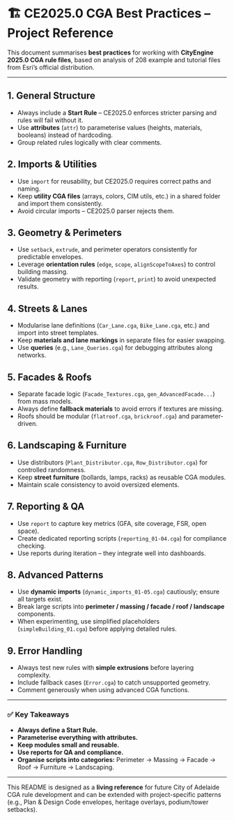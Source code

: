 # 🏗️ CE2025.0 CGA Best Practices – Project Reference

This document summarises **best practices** for working with **CityEngine 2025.0 CGA rule files**, based on analysis of 208 example and tutorial files from Esri’s official distribution.

---

## 1. General Structure
- Always include a **Start Rule** – CE2025.0 enforces stricter parsing and rules will fail without it.
- Use **attributes** (`attr`) to parameterise values (heights, materials, booleans) instead of hardcoding.
- Group related rules logically with clear comments.

## 2. Imports & Utilities
- Use `import` for reusability, but CE2025.0 requires correct paths and naming.
- Keep **utility CGA files** (arrays, colors, CIM utils, etc.) in a shared folder and import them consistently.
- Avoid circular imports – CE2025.0 parser rejects them.

## 3. Geometry & Perimeters
- Use `setback`, `extrude`, and perimeter operators consistently for predictable envelopes.
- Leverage **orientation rules** (`edge`, `scope`, `alignScopeToAxes`) to control building massing.
- Validate geometry with reporting (`report`, `print`) to avoid unexpected results.

## 4. Streets & Lanes
- Modularise lane definitions (`Car_Lane.cga`, `Bike_Lane.cga`, etc.) and import into street templates.
- Keep **materials and lane markings** in separate files for easier swapping.
- Use **queries** (e.g., `Lane_Queries.cga`) for debugging attributes along networks.

## 5. Facades & Roofs
- Separate facade logic (`Facade_Textures.cga`, `gen_AdvancedFacade...`) from mass models.
- Always define **fallback materials** to avoid errors if textures are missing.
- Roofs should be modular (`flatroof.cga`, `brickroof.cga`) and parameter-driven.

## 6. Landscaping & Furniture
- Use distributors (`Plant_Distributor.cga`, `Row_Distributor.cga`) for controlled randomness.
- Keep **street furniture** (bollards, lamps, racks) as reusable CGA modules.
- Maintain scale consistency to avoid oversized elements.

## 7. Reporting & QA
- Use `report` to capture key metrics (GFA, site coverage, FSR, open space).
- Create dedicated reporting scripts (`reporting_01-04.cga`) for compliance checking.
- Use reports during iteration – they integrate well into dashboards.

## 8. Advanced Patterns
- Use **dynamic imports** (`dynamic_imports_01-05.cga`) cautiously; ensure all targets exist.
- Break large scripts into **perimeter / massing / facade / roof / landscape** components.
- When experimenting, use simplified placeholders (`simpleBuilding_01.cga`) before applying detailed rules.

## 9. Error Handling
- Always test new rules with **simple extrusions** before layering complexity.
- Include fallback cases (`Error.cga`) to catch unsupported geometry.
- Comment generously when using advanced CGA functions.

---

### ✅ Key Takeaways
- **Always define a Start Rule.**
- **Parameterise everything with attributes.**
- **Keep modules small and reusable.**
- **Use reports for QA and compliance.**
- **Organise scripts into categories:** Perimeter → Massing → Facade → Roof → Furniture → Landscaping.

---

This README is designed as a **living reference** for future City of Adelaide CGA rule development and can be extended with project-specific patterns (e.g., Plan & Design Code envelopes, heritage overlays, podium/tower setbacks).
